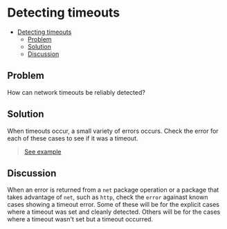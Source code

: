 # Detecting timeouts

- [Detecting timeouts](#detecting-timeouts)
  - [Problem](#problem)
  - [Solution](#solution)
  - [Discussion](#discussion)

## Problem

How can network timeouts be reliably detected?

## Solution

When timeouts occur, a small variety of errors occurs. Check the error for each of these cases to see if it was a timeout.

> [See example](../detectng_timeout.go)

## Discussion

When an error is returned from a `net` package operation or a package that takes advantage of `net`, such as `http`, check the `error` againast known cases showing a timeout error. Some of these will be for the explicit cases where a timeout was set and cleanly detected. Others will be for the cases where a timeout wasn't set but a timeout occurred.

